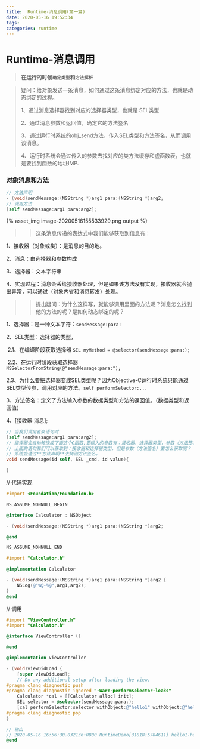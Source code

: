 ```yaml
---
title:  Runtime-消息调用(第一篇)
date: 2020-05-16 19:52:34
tags:
categories: runtime
---
```


# Runtime-消息调用

> **在运行的时候`确定类型`和`方法解析`**



> 疑问：给对象发送一条消息，如何通过这条消息绑定对应的方法，也就是动态绑定的过程。
>
> 1、通过消息选择器找到对应的选择器类型，也就是 SEL类型
>
> 2、通过消息参数和返回值，确定它的方法签名
>
> 3、通过运行时系统的obj_send方法，传入SEL类型和方法签名，从而调用该消息。
>
> 4、运行时系统会通过传入的参数去找对应的类方法缓存和虚函数表，也就是要找到函数的地址IMP.

### 对象消息和方法

```objective-c
// 方法声明
- (void)sendMessage:(NSString *)arg1 para:(NSString *)arg2;
// 调用方法
[self sendMessage:arg1 para:arg2];
```

{% asset_img image-20200516155533929.png output %}

> > 这条消息传递的表达式中我们能够获取到信息有：

1、接收器（对象或类）：是消息的目的地。

2、消息：由选择器和参数构成

3、选择器：文本字符串

4、实现过程：消息会丢给接收器处理，但是如果该方法没有实现，接收器就会抛出异常，可以通过（对象内省和消息转发）处理。



> > 提出疑问：为什么这样写，就能够调用里面的方法呢？消息怎么找到他的方法的呢？是如何动态绑定的呢？

1、选择器：是一种文本字符：`sendMessage:para:`

2、SEL类型：选择器的类型， 

​        2.1、在编译阶段获取选择器 `SEL myMethod = @selector(sendMessage:para:);`

​        2.2、在运行时阶段获取选择器 `NSSelectorFromString(@"sendMessage:para:");`

​        2.3、为什么要把选择器变成SEL类型呢？因为Objective-C运行时系统只能通过SEL类型传参，调用对应的方法。`self performSelector:...`

3、方法签名：定义了方法输入参数的数据类型和方法的返回值。（数据类型和返回值）



4、[接收器  消息];

```objective-c
// 当我们调用者条语句时
[self sendMessage:arg1 para:arg2];
// 编译器会自动转换成下面这个C函数,要输入的参数有：接收器，选择器类型，参数（方法签名）。
// 上面的语句我们可以获取到：接收器和选择器类型，但是参数（方法签名）要怎么获取呢？
// 系统会通过**方法声明**去猜测方法签名。
void sendMessage(id self, SEL _cmd, id value){

}
```



// 代码实现

```objective-c
#import <Foundation/Foundation.h>

NS_ASSUME_NONNULL_BEGIN

@interface Calculator : NSObject

- (void)sendMessage:(NSString *)arg1 para:(NSString *)arg2;

@end

NS_ASSUME_NONNULL_END
```

```objective-c
#import "Calculator.h"

@implementation Calculator

- (void)sendMessage:(NSString *)arg1 para:(NSString *)arg2 {
    NSLog(@"%@-%@",arg1,arg2);
}
@end

```

// 调用

```objective-c
#import "ViewController.h"
#import "Calculator.h"

@interface ViewController ()

@end

@implementation ViewController

- (void)viewDidLoad {
    [super viewDidLoad];
    // Do any additional setup after loading the view.
#pragma clang diagnostic push
#pragma clang diagnostic ignored "-Warc-performSelector-leaks"
    Calculator *cal = [[Calculator alloc] init];
    SEL selector = @selector(sendMessage:para:);
    [cal performSelector:selector withObject:@"hello1" withObject:@"hello2"];
#pragma clang diagnostic pop
}

// 输出
// 2020-05-16 16:56:30.032136+0800 RuntimeDemo[31818:5784611] hello1-hello2
@end

```

